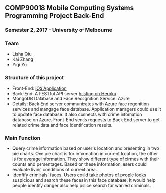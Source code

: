 ## COMP90018 Mobile Computing Systems Programming Project Back-End

### Semester 2, 2017 - University of Melbourne

### Team
- Lisha Qiu
- Kai Zhang
- Yiqi Yu

### Structure of this project
- Front-End: [iOS Application](https://github.com/alexZhangKai/MobileProj2)
- Back-End: A RESTful API server [hosting on Heroku](https://facedbidentify.herokuapp.com/index)
- MongoDB Database and Face Recognition Service: Azure
- Details: Back-End server communicates with Azure face regonition services and mangage face database. Application managers could use it to update face database. It also connects with crime infomation database on Azure. Front-End sends requests to Back-End server to get related crime data and face identification results.

### Main Function
- Query crime information based on user's location and presenting in two pie charts. One pie chart is for information in current location, the other is for average information. They show different type of cirmes with their counts and persentages. Based on these information, users could evaluate living conditions of current area.
- Idenfify criminals' faces. Users could take photos of people looks suspicious and search these faces in this face database. It would help people identify danger also help police search for wanted criminals.

